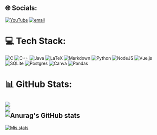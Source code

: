 
## 🌐 Socials:
[![YouTube](https://img.shields.io/badge/YouTube-%23FF0000.svg?logo=YouTube&logoColor=white)](https://youtube.com/@@k.my.s) [![email](https://img.shields.io/badge/Email-D14836?logo=gmail&logoColor=white)](mailto:patricio.bustos.n@usach.cl) 

# 💻 Tech Stack:
![C](https://img.shields.io/badge/c-%2300599C.svg?style=for-the-badge&logo=c&logoColor=white) ![C++](https://img.shields.io/badge/c++-%2300599C.svg?style=for-the-badge&logo=c%2B%2B&logoColor=white) ![Java](https://img.shields.io/badge/java-%23ED8B00.svg?style=for-the-badge&logo=openjdk&logoColor=white) ![LaTeX](https://img.shields.io/badge/latex-%23008080.svg?style=for-the-badge&logo=latex&logoColor=white) ![Markdown](https://img.shields.io/badge/markdown-%23000000.svg?style=for-the-badge&logo=markdown&logoColor=white) ![Python](https://img.shields.io/badge/python-3670A0?style=for-the-badge&logo=python&logoColor=ffdd54) ![NodeJS](https://img.shields.io/badge/node.js-6DA55F?style=for-the-badge&logo=node.js&logoColor=white) ![Vue.js](https://img.shields.io/badge/vue.js-%2335495e.svg?style=for-the-badge&logo=vuedotjs&logoColor=%234FC08D) ![SQLite](https://img.shields.io/badge/sqlite-%2307405e.svg?style=for-the-badge&logo=sqlite&logoColor=white) ![Postgres](https://img.shields.io/badge/postgres-%23316192.svg?style=for-the-badge&logo=postgresql&logoColor=white) ![Canva](https://img.shields.io/badge/Canva-%2300C4CC.svg?style=for-the-badge&logo=Canva&logoColor=white) ![Pandas](https://img.shields.io/badge/pandas-%23150458.svg?style=for-the-badge&logo=pandas&logoColor=white)
# 📊 GitHub Stats:
![](https://github-readme-stats.vercel.app/api?username=PBust0sN&theme=merko&hide_border=false&include_all_commits=true&count_private=true)<br/>
![](https://nirzak-streak-stats.vercel.app/?user=PBust0sN&theme=merko&hide_border=false)<br/>
![Anurag's GitHub stats](https://github-readme-stats.vercel.app/api?username=Pbust0sN&show_icons=true&theme=transparent)<br/>
---
[![Mis stats](https://github-readme-stats-nu-plum-88.vercel.app/api?username=PBust0sN&count_private=true&show_icons=true)](https://github.com/PBust0sN/github-readme-stats)
<!-- Proudly created with GPRM ( https://gprm.itsvg.in ) -->
